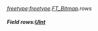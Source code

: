 _[freetype](../../modules/freetype/freetype-module.md):[freetype](../../modules/freetype/freetype-module.md).[FT\_Bitmap](../../modules/freetype/freetype-ft_bitmap.md).rows_
##### Field rows:[UInt](../../modules/wonkey/wonkey-types-uint.md)
